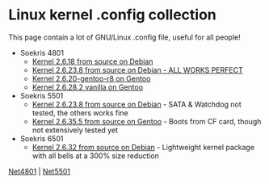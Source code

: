 # Linux kernel .config collection

This page contain a lot of GNU/Linux .config file, useful for all people!

* Soekris 4801
	+ [Kernel 2.6.18 from source on Debian](Kernel_2.6.18_from_source_on_Debian.md "Kernel 2.6.18 from source on Debian")
	+ [Kernel 2.6.23.8 from source on Debian - ALL WORKS PERFECT](Kernel_2.6.23.8_from_source_on_Debian_-_ALL_WORKS_PERFECT.md "Kernel 2.6.23.8 from source on Debian - ALL WORKS PERFECT")
	+ [Kernel 2.6.20-gentoo-r8 on Gentoo](Kernel_2.6.20-gentoo-r8_on_Gentoo.md "Kernel 2.6.20-gentoo-r8 on Gentoo")
	+ [Kernel 2.6.28.2 vanilla on Gentoo](Kernel_2.6.28.2_vanilla_on_Gentoo.md "Kernel 2.6.28.2 vanilla on Gentoo")
* Soekris 5501
	+ [Kernel 2.6.23.8 from source on Debian](Kernel_2.6.23.8_from_source_on_Debian.md "Kernel 2.6.23.8 from source on Debian") - SATA & Watchdog not tested, the others works fine
	+ [Kernel 2.6.35.5 from source on Gentoo](Kernel_2.6.35.5_from_source_on_Gentoo.md "Kernel 2.6.35.5 from source on Gentoo") - Boots from CF card, though not extensively tested yet
* Soekris 6501
	+ [Kernel 2.6.32 from source on Debian](Kernel_2.6.32_from_source_on_Debian.md "Kernel 2.6.32 from source on Debian") - Lightweight kernel package with all bells at a 300% size reduction

[Net4801](Category_Net4801.md "Category_Net4801") | [Net5501](Category_Net5501.md "Category_Net5501")
